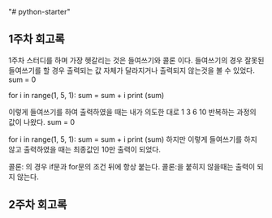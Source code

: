 "# python-starter" 

## 1주차 회고록
1주차 스터디를 하며 가장 헷갈리는 것은 들여쓰기와 콜론 이다.
들여쓰기의 경우 잘못된 들여쓰기를 할 경우 출력되는 값 자체가 달라지거나 출력되지 않는것을 볼 수 있었다.
sum = 0

for i in range(1, 5, 1):
    sum = sum + i
    print (sum)

이렇게 들여쓰기를 하여 출력하였을 때는 내가 의도한 대로 
1
3
6
10 
반복하는 과정의 값이 나왔다.
sum = 0

for i in range(1, 5, 1):
    sum = sum + i
print (sum)
하지만 이렇게 들여쓰기를 하지 않고 출력하였을  때는 최종값인 10만 출력이 되었다.

콜론: 의 경우 if문과 for문의 조건 뒤에 항상 붙는다. 콜론:을 붙히지 않을때는 출력이 되지 않는다.
## 2주차 회고록
